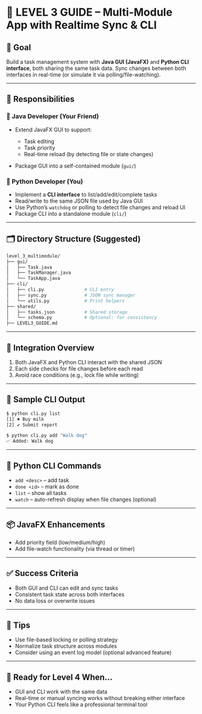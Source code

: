 # 📘 LEVEL 3 GUIDE – Multi-Module App with Realtime Sync & CLI

## 🎯 Goal

Build a task management system with **Java GUI (JavaFX)** and **Python CLI interface**, both sharing the same task data. Sync changes between both interfaces in real-time (or simulate it via polling/file-watching).

---

## 👥 Responsibilities

### 🧠 Java Developer (Your Friend)

* Extend JavaFX GUI to support:

  * Task editing
  * Task priority
  * Real-time reload (by detecting file or state changes)
* Package GUI into a self-contained module (`gui/`)

### 🐍 Python Developer (You)

* Implement a **CLI interface** to list/add/edit/complete tasks
* Read/write to the same JSON file used by Java GUI
* Use Python’s `watchdog` or polling to detect file changes and reload UI
* Package CLI into a standalone module (`cli/`)

---

## 🗂 Directory Structure (Suggested)

```bash
level_3_multimodule/
├── gui/
│   ├── Task.java
│   ├── TaskManager.java
│   └── TaskApp.java
├── cli/
│   ├── cli.py               # CLI entry
│   ├── sync.py              # JSON sync manager
│   └── utils.py             # Print helpers
├── shared/
│   ├── tasks.json           # Shared storage
│   └── schema.py            # Optional: for consistency
├── LEVEL3_GUIDE.md
```

---

## 🔁 Integration Overview

1. Both JavaFX and Python CLI interact with the shared JSON
2. Each side checks for file changes before each read
3. Avoid race conditions (e.g., lock file while writing)

---

## 🧪 Sample CLI Output

```bash
$ python cli.py list
[1] ✖ Buy milk
[2] ✔ Submit report

$ python cli.py add "Walk dog"
✅ Added: Walk dog
```

---

## 🐍 Python CLI Commands

* `add <desc>` – add task
* `done <id>` – mark as done
* `list` – show all tasks
* `watch` – auto-refresh display when file changes (optional)

---

## 📦 JavaFX Enhancements

* Add priority field (low/medium/high)
* Add file-watch functionality (via thread or timer)

---

## ✅ Success Criteria

* Both GUI and CLI can edit and sync tasks
* Consistent task state across both interfaces
* No data loss or overwrite issues

---

## 🧠 Tips

* Use file-based locking or polling strategy
* Normalize task structure across modules
* Consider using an event log model (optional advanced feature)

---

## 🚦 Ready for Level 4 When...

* GUI and CLI work with the same data
* Real-time or manual syncing works without breaking either interface
* Your Python CLI feels like a professional terminal tool
